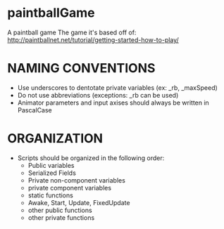# paintballGame
A paintball game
The game it's based off of:  http://paintballnet.net/tutorial/getting-started-how-to-play/

# NAMING CONVENTIONS
* Use underscores to dentotate private variables  (ex: _rb, _maxSpeed)
* Do not use abbreviations (exceptions: _rb can be used)
* Animator parameters and input axises should always be written in PascalCase

# ORGANIZATION
* Scripts should be organized in the following order:
  * Public variables
  * Serialized Fields
  * Private non-component variables
  * private component variables
  * static functions
  * Awake, Start, Update, FixedUpdate
  * other public functions
  * other private functions
